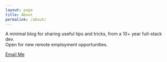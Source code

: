 ```yaml
---
layout: page
title: About
permalink: /about/
---
```


A minimal blog for sharing useful tips and tricks, from a 10+ year full-stack dev.<br/>
Open for new remote employment opportunities.

[Email Me](mailto:anthony.j.peak@gmail.com?Subject=Let%27s%20Talk)